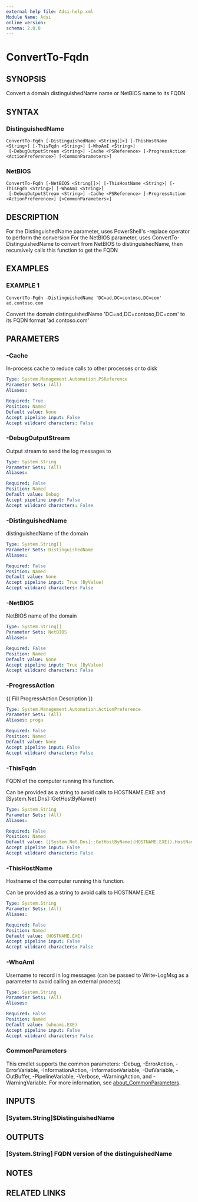 ```yaml
---
external help file: Adsi-help.xml
Module Name: Adsi
online version:
schema: 2.0.0
---
```


# ConvertTo-Fqdn

## SYNOPSIS
Convert a domain distinguishedName name or NetBIOS name to its FQDN

## SYNTAX

### DistinguishedName
```
ConvertTo-Fqdn [-DistinguishedName <String[]>] [-ThisHostName <String>] [-ThisFqdn <String>] [-WhoAmI <String>]
 [-DebugOutputStream <String>] -Cache <PSReference> [-ProgressAction <ActionPreference>] [<CommonParameters>]
```

### NetBIOS
```
ConvertTo-Fqdn [-NetBIOS <String[]>] [-ThisHostName <String>] [-ThisFqdn <String>] [-WhoAmI <String>]
 [-DebugOutputStream <String>] -Cache <PSReference> [-ProgressAction <ActionPreference>] [<CommonParameters>]
```

## DESCRIPTION
For the DistinguishedName parameter, uses PowerShell's -replace operator to perform the conversion
For the NetBIOS parameter, uses ConvertTo-DistinguishedName to convert from NetBIOS to distinguishedName, then recursively calls this function to get the FQDN

## EXAMPLES

### EXAMPLE 1
```
ConvertTo-Fqdn -DistinguishedName 'DC=ad,DC=contoso,DC=com'
ad.contoso.com
```

Convert the domain distinguishedName 'DC=ad,DC=contoso,DC=com' to its FQDN format 'ad.contoso.com'

## PARAMETERS

### -Cache
In-process cache to reduce calls to other processes or to disk

```yaml
Type: System.Management.Automation.PSReference
Parameter Sets: (All)
Aliases:

Required: True
Position: Named
Default value: None
Accept pipeline input: False
Accept wildcard characters: False
```

### -DebugOutputStream
Output stream to send the log messages to

```yaml
Type: System.String
Parameter Sets: (All)
Aliases:

Required: False
Position: Named
Default value: Debug
Accept pipeline input: False
Accept wildcard characters: False
```

### -DistinguishedName
distinguishedName of the domain

```yaml
Type: System.String[]
Parameter Sets: DistinguishedName
Aliases:

Required: False
Position: Named
Default value: None
Accept pipeline input: True (ByValue)
Accept wildcard characters: False
```

### -NetBIOS
NetBIOS name of the domain

```yaml
Type: System.String[]
Parameter Sets: NetBIOS
Aliases:

Required: False
Position: Named
Default value: None
Accept pipeline input: True (ByValue)
Accept wildcard characters: False
```

### -ProgressAction
{{ Fill ProgressAction Description }}

```yaml
Type: System.Management.Automation.ActionPreference
Parameter Sets: (All)
Aliases: proga

Required: False
Position: Named
Default value: None
Accept pipeline input: False
Accept wildcard characters: False
```

### -ThisFqdn
FQDN of the computer running this function.

Can be provided as a string to avoid calls to HOSTNAME.EXE and \[System.Net.Dns\]::GetHostByName()

```yaml
Type: System.String
Parameter Sets: (All)
Aliases:

Required: False
Position: Named
Default value: ([System.Net.Dns]::GetHostByName((HOSTNAME.EXE)).HostName)
Accept pipeline input: False
Accept wildcard characters: False
```

### -ThisHostName
Hostname of the computer running this function.

Can be provided as a string to avoid calls to HOSTNAME.EXE

```yaml
Type: System.String
Parameter Sets: (All)
Aliases:

Required: False
Position: Named
Default value: (HOSTNAME.EXE)
Accept pipeline input: False
Accept wildcard characters: False
```

### -WhoAmI
Username to record in log messages (can be passed to Write-LogMsg as a parameter to avoid calling an external process)

```yaml
Type: System.String
Parameter Sets: (All)
Aliases:

Required: False
Position: Named
Default value: (whoami.EXE)
Accept pipeline input: False
Accept wildcard characters: False
```

### CommonParameters
This cmdlet supports the common parameters: -Debug, -ErrorAction, -ErrorVariable, -InformationAction, -InformationVariable, -OutVariable, -OutBuffer, -PipelineVariable, -Verbose, -WarningAction, and -WarningVariable. For more information, see [about_CommonParameters](http://go.microsoft.com/fwlink/?LinkID=113216).

## INPUTS

### [System.String]$DistinguishedName
## OUTPUTS

### [System.String] FQDN version of the distinguishedName
## NOTES

## RELATED LINKS
